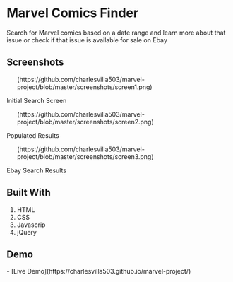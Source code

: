 <h1>Marvel Comics Finder</h1>
  <p>Search for Marvel comics based on a date range and learn more about that issue or check if that issue is
  available for sale on Ebay</p>

<h2>Screenshots</h2>
  <ol>(https://github.com/charlesvilla503/marvel-project/blob/master/screenshots/screen1.png)</ol>
  <p>Initial Search Screen</p>

  <ol>(https://github.com/charlesvilla503/marvel-project/blob/master/screenshots/screen2.png)</ol>
  <p>Populated Results</p>

  <ol>(https://github.com/charlesvilla503/marvel-project/blob/master/screenshots/screen3.png)</ol>
  <p>Ebay Search Results</p>

<h2>Built With</h2>
  <ol>
    <li><span class="caps">HTML</span></li>
    <li><span class="caps">CSS</span></li>
    <li>Javascrip</li>
    <li>jQuery</li>
  </ol>

<h2>Demo</h2>
  <p>- [Live Demo](https://charlesvilla503.github.io/marvel-project/)</p>
